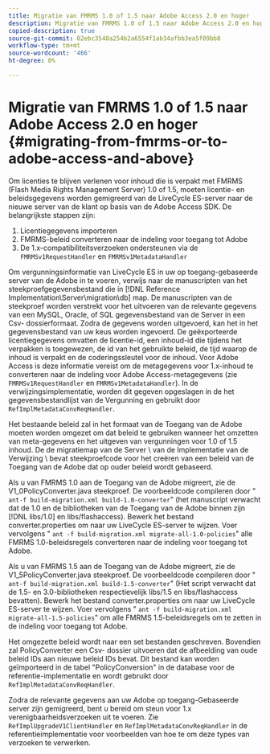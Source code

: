 ```yaml
---
title: Migratie van FMRMS 1.0 of 1.5 naar Adobe Access 2.0 en hoger
description: Migratie van FMRMS 1.0 of 1.5 naar Adobe Access 2.0 en hoger
copied-description: true
source-git-commit: 02ebc3548a254b2a6554f1ab34afbb3ea5f09bb8
workflow-type: tm+mt
source-wordcount: '466'
ht-degree: 0%

---
```


# Migratie van FMRMS 1.0 of 1.5 naar Adobe Access 2.0 en hoger {#migrating-from-fmrms-or-to-adobe-access-and-above}

Om licenties te blijven verlenen voor inhoud die is verpakt met FMRMS (Flash Media Rights Management Server) 1.0 of 1.5, moeten licentie- en beleidsgegevens worden gemigreerd van de LiveCycle ES-server naar de nieuwe server van de klant op basis van de Adobe Access SDK. De belangrijkste stappen zijn:

1. Licentiegegevens importeren
1. FMRMS-beleid converteren naar de indeling voor toegang tot Adobe
1. De 1.x-compatibiliteitsverzoeken ondersteunen via de `FMRMSv1RequestHandler` en `FMRMSv1MetadataHandler`

Om vergunningsinformatie van LiveCycle ES in uw op toegang-gebaseerde server van de Adobe in te voeren, verwijs naar de manuscripten van het steekproefgegevensbestand die in [!DNL Reference Implementation\Server\migration\db] map. De manuscripten van de steekproef worden verstrekt voor het uitvoeren van de relevante gegevens van een MySQL, Oracle, of SQL gegevensbestand van de Server in een Csv- dossierformaat. Zodra de gegevens worden uitgevoerd, kan het in het gegevensbestand van uw keus worden ingevoerd. De geëxporteerde licentiegegevens omvatten de licentie-id, een inhoud-id die tijdens het verpakken is toegewezen, de id van het gebruikte beleid, de tijd waarop de inhoud is verpakt en de coderingssleutel voor de inhoud. Voor Adobe Access is deze informatie vereist om de metagegevens voor 1.x-inhoud te converteren naar de indeling voor Adobe Access-metagegevens (zie `FMRMSv1RequestHandler` en `FMRMSv1MetadataHandler`). In de verwijzingsimplementatie, worden dit gegeven opgeslagen in de het gegevensbestandlijst van de Vergunning en gebruikt door `RefImplMetadataConvReqHandler`.

Het bestaande beleid zal in het formaat van de Toegang van de Adobe moeten worden omgezet om dat beleid te gebruiken wanneer het omzetten van meta-gegevens en het uitgeven van vergunningen voor 1.0 of 1.5 inhoud. De de migratiemap van de Server \ van de Implementatie van de Verwijzing \ bevat steekproefcode voor het creëren van een beleid van de Toegang van de Adobe dat op ouder beleid wordt gebaseerd.

Als u van FMRMS 1.0 aan de Toegang van de Adobe migreert, zie de V1_0PolicyConverter.java steekproef. De voorbeeldcode compileren door &quot; `ant-f build-migration.xml build-1.0-converter`&quot; (het manuscript verwacht dat de 1.0 en de bibliotheken van de Toegang van de Adobe binnen zijn [!DNL libs/1.0] en libs/flashaccess). Bewerk het bestand converter.properties om naar uw LiveCycle ES-server te wijzen. Voer vervolgens &quot; `ant -f build-migration.xml migrate-all-1.0-policies`&quot; alle FMRMS 1.0-beleidsregels converteren naar de indeling voor toegang tot Adobe.

Als u van FMRMS 1.5 aan de Toegang van de Adobe migreert, zie de V1_5PolicyConverter.java steekproef. De voorbeeldcode compileren door &quot; `ant-f build-migration.xml build-1.5-converter`&quot; (Het script verwacht dat de 1.5- en 3.0-bibliotheken respectievelijk libs/1.5 en libs/flashaccess bevatten). Bewerk het bestand converter.properties om naar uw LiveCycle ES-server te wijzen. Voer vervolgens &quot; `ant -f build-migration.xml migrate-all-1.5-policies`&quot; om alle FMRMS 1.5-beleidsregels om te zetten in de indeling voor toegang tot Adobe.

Het omgezette beleid wordt naar een set bestanden geschreven. Bovendien zal PolicyConverter een Csv- dossier uitvoeren dat de afbeelding van oude beleid IDs aan nieuwe beleid IDs bevat. Dit bestand kan worden geïmporteerd in de tabel &quot;PolicyConversion&quot; in de database voor de referentie-implementatie en wordt gebruikt door `RefImplMetadataConvReqHandler`.

Zodra de relevante gegevens aan uw Adobe op toegang-Gebaseerde server zijn gemigreerd, bent u bereid om steun voor 1.x verenigbaarheidsverzoeken uit te voeren. Zie `RefImplUpgradeV1ClientHandler` en `RefImplMetadataConvReqHandler` in de referentieimplementatie voor voorbeelden van hoe te om deze types van verzoeken te verwerken.
